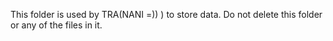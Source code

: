 This folder is used by TRA(NANI =)) ) to store data. Do not delete this folder or any of the files in it.